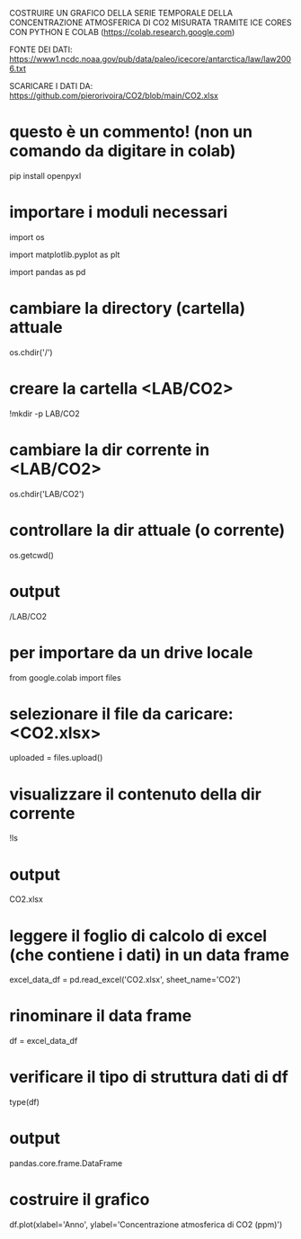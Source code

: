 COSTRUIRE UN GRAFICO DELLA SERIE TEMPORALE DELLA CONCENTRAZIONE ATMOSFERICA DI CO2
MISURATA TRAMITE ICE CORES CON PYTHON E COLAB (https://colab.research.google.com)


FONTE DEI DATI: https://www1.ncdc.noaa.gov/pub/data/paleo/icecore/antarctica/law/law2006.txt

SCARICARE I DATI DA:
https://github.com/pierorivoira/CO2/blob/main/CO2.xlsx

# questo è un commento! (non un comando da digitare in colab)

pip install openpyxl

# importare i moduli necessari

import os

import matplotlib.pyplot as plt

import pandas as pd

# cambiare la directory (cartella) attuale
os.chdir('/')

# creare la cartella <LAB/CO2>
!mkdir -p LAB/CO2

# cambiare la dir corrente in <LAB/CO2>
os.chdir('LAB/CO2')

# controllare la dir attuale (o corrente)
os.getcwd()
# output
/LAB/CO2

# per importare da un drive locale 
from google.colab import files

# selezionare il file da caricare: <CO2.xlsx>
uploaded = files.upload()

# visualizzare il contenuto della dir corrente
!ls
# output
CO2.xlsx

# leggere il foglio di calcolo di excel (che contiene i dati) in un data frame
excel_data_df = pd.read_excel('CO2.xlsx', sheet_name='CO2')

# rinominare il data frame
df = excel_data_df

# verificare il tipo di struttura dati di df
type(df)
# output
pandas.core.frame.DataFrame

# costruire il grafico

df.plot(xlabel='Anno', ylabel='Concentrazione atmosferica di CO2 (ppm)')


